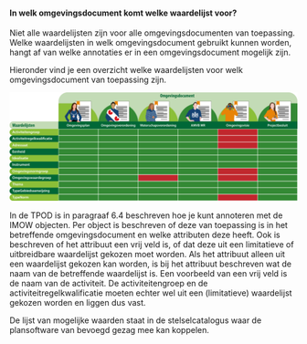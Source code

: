 #### In welk omgevingsdocument komt welke waardelijst voor?

Niet alle waardelijsten zijn voor alle omgevingsdocumenten van toepassing. Welke waardelijsten in welk omgevingsdocument
gebruikt kunnen worden, hangt af van welke annotaties er in een omgevingsdocument mogelijk zijn.

Hieronder vind je een overzicht welke waardelijsten voor welk omgevingsdocument van toepassing zijn.

![](media/Tabel_waardelijsten.png)


In de TPOD is in paragraaf 6.4 beschreven hoe je kunt annoteren met de IMOW objecten. Per object is beschreven of deze 
van toepassing is in het betreffende omgevingsdocument en welke attributen deze heeft. Ook is beschreven of het
attribuut een vrij veld is, of dat deze uit een limitatieve of uitbreidbare waardelijst gekozen moet worden. 
Als het attribuut alleen uit een waardelijst gekozen kan worden, is bij het attribuut beschreven wat de naam van de
betreffende waardelijst is. Een voorbeeld van een vrij veld is de naam van de activiteit. De activiteitengroep en de 
activiteitregelkwalificatie moeten echter wel uit een (limitatieve) waardelijst gekozen worden en liggen dus vast.

De lijst van mogelijke waarden staat in de stelselcatalogus waar de plansoftware van bevoegd gezag mee kan koppelen.
